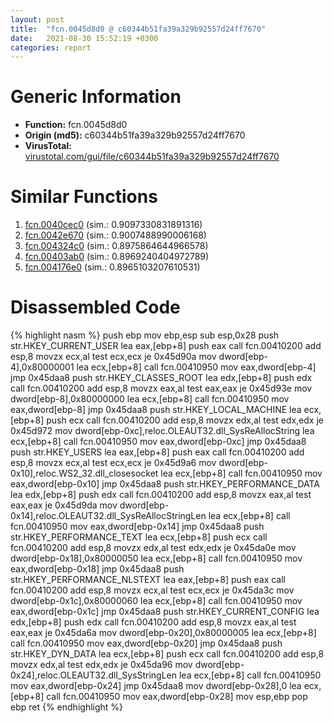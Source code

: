 ```yaml
---
layout: post
title:  "fcn.0045d8d0 @ c60344b51fa39a329b92557d24ff7670"
date:   2021-08-30 15:52:19 +0300
categories: report
---
```


# Generic Information
- **Function:** fcn.0045d8d0
- **Origin (md5):** c60344b51fa39a329b92557d24ff7670
- **VirusTotal:** [virustotal.com/gui/file/c60344b51fa39a329b92557d24ff7670][virustotal_ref]



# Similar Functions

1. [fcn.0040cec0][similar_1_ref] (sim.: 0.9097330831891316)
2. [fcn.0042e670][similar_2_ref] (sim.: 0.9007488990006168)
3. [fcn.004324c0][similar_3_ref] (sim.: 0.8975864644966578)
4. [fcn.00403ab0][similar_4_ref] (sim.: 0.8969240404972789)
5. [fcn.004176e0][similar_5_ref] (sim.: 0.8965103207610531)


# Disassembled Code

{% highlight nasm %}
push ebp
mov ebp,esp
sub esp,0x28
push str.HKEY_CURRENT_USER
lea eax,[ebp+8]
push eax
call fcn.00410200
add esp,8
movzx ecx,al
test ecx,ecx
je 0x45d90a
mov dword[ebp-4],0x80000001
lea ecx,[ebp+8]
call fcn.00410950
mov eax,dword[ebp-4]
jmp 0x45daa8
push str.HKEY_CLASSES_ROOT
lea edx,[ebp+8]
push edx
call fcn.00410200
add esp,8
movzx eax,al
test eax,eax
je 0x45d93e
mov dword[ebp-8],0x80000000
lea ecx,[ebp+8]
call fcn.00410950
mov eax,dword[ebp-8]
jmp 0x45daa8
push str.HKEY_LOCAL_MACHINE
lea ecx,[ebp+8]
push ecx
call fcn.00410200
add esp,8
movzx edx,al
test edx,edx
je 0x45d972
mov dword[ebp-0xc],reloc.OLEAUT32.dll_SysReAllocString
lea ecx,[ebp+8]
call fcn.00410950
mov eax,dword[ebp-0xc]
jmp 0x45daa8
push str.HKEY_USERS
lea eax,[ebp+8]
push eax
call fcn.00410200
add esp,8
movzx ecx,al
test ecx,ecx
je 0x45d9a6
mov dword[ebp-0x10],reloc.WS2_32.dll_closesocket
lea ecx,[ebp+8]
call fcn.00410950
mov eax,dword[ebp-0x10]
jmp 0x45daa8
push str.HKEY_PERFORMANCE_DATA
lea edx,[ebp+8]
push edx
call fcn.00410200
add esp,8
movzx eax,al
test eax,eax
je 0x45d9da
mov dword[ebp-0x14],reloc.OLEAUT32.dll_SysReAllocStringLen
lea ecx,[ebp+8]
call fcn.00410950
mov eax,dword[ebp-0x14]
jmp 0x45daa8
push str.HKEY_PERFORMANCE_TEXT
lea ecx,[ebp+8]
push ecx
call fcn.00410200
add esp,8
movzx edx,al
test edx,edx
je 0x45da0e
mov dword[ebp-0x18],0x80000050
lea ecx,[ebp+8]
call fcn.00410950
mov eax,dword[ebp-0x18]
jmp 0x45daa8
push str.HKEY_PERFORMANCE_NLSTEXT
lea eax,[ebp+8]
push eax
call fcn.00410200
add esp,8
movzx ecx,al
test ecx,ecx
je 0x45da3c
mov dword[ebp-0x1c],0x80000060
lea ecx,[ebp+8]
call fcn.00410950
mov eax,dword[ebp-0x1c]
jmp 0x45daa8
push str.HKEY_CURRENT_CONFIG
lea edx,[ebp+8]
push edx
call fcn.00410200
add esp,8
movzx eax,al
test eax,eax
je 0x45da6a
mov dword[ebp-0x20],0x80000005
lea ecx,[ebp+8]
call fcn.00410950
mov eax,dword[ebp-0x20]
jmp 0x45daa8
push str.HKEY_DYN_DATA
lea ecx,[ebp+8]
push ecx
call fcn.00410200
add esp,8
movzx edx,al
test edx,edx
je 0x45da96
mov dword[ebp-0x24],reloc.OLEAUT32.dll_SysStringLen
lea ecx,[ebp+8]
call fcn.00410950
mov eax,dword[ebp-0x24]
jmp 0x45daa8
mov dword[ebp-0x28],0
lea ecx,[ebp+8]
call fcn.00410950
mov eax,dword[ebp-0x28]
mov esp,ebp
pop ebp
ret 
{% endhighlight %}


[similar_1_ref]: /report/fcn.0040cec0@c60344b51fa39a329b92557d24ff7670
[similar_2_ref]: /report/fcn.0042e670@279a61b1e76da49531f1f16fd1102a2d
[similar_3_ref]: /report/fcn.004324c0@279a61b1e76da49531f1f16fd1102a2d
[similar_4_ref]: /report/fcn.00403ab0@c60344b51fa39a329b92557d24ff7670
[similar_5_ref]: /report/fcn.004176e0@c60344b51fa39a329b92557d24ff7670
[virustotal_ref]: https://www.virustotal.com/gui/file/c60344b51fa39a329b92557d24ff7670